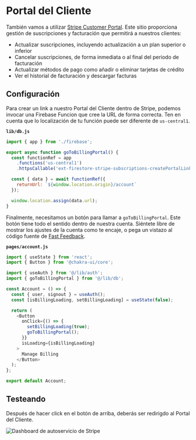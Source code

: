 # Portal del Cliente

También vamos a utilizar [Stripe Customer Portal](https://stripe.com/docs/billing/subscriptions/customer-portal). Este sitio proporciona gestión de suscripciones y facturación que permitirá a nuestros clientes:

- Actualizar suscripciones, incluyendo actualización a un plan superior o inferior
- Cancelar suscripciones, de forma inmediata o al final del periodo de facturación
- Actualizar métodos de pago como añadir o eliminar tarjetas de crédito
- Ver el historial de facturación y descargar facturas

## Configuración

Para crear un link a nuestro Portal del Cliente dentro de Stripe, podemos invocar una Firebase Funcion que cree la URL de forma correcta. Ten en cuenta que lo localización de tu función puede ser diferente de `us-central1`.

**`lib/db.js`**

```js
import { app } from './firebase';

export async function goToBillingPortal() {
  const functionRef = app
    .functions('us-central1')
    .httpsCallable('ext-firestore-stripe-subscriptions-createPortalLink');

  const { data } = await functionRef({
    returnUrl: `${window.location.origin}/account`
  });

  window.location.assign(data.url);
}
```

Finalmente, necesitamos un botón para llamar a `goToBillingPortal`. Este botón tiene todo el sentido dentro de nuestra cuenta. Siéntete libre de mostrar los ajustes de la cuenta como te encaje, o pega un vistazo al código fuente de [Fast Feedback](https://github.com/leerob/fastfeedback/blob/master/pages/account.js).

**`pages/account.js`**

```js
import { useState } from 'react';
import { Button } from '@chakra-ui/core';

import { useAuth } from '@/lib/auth';
import { goToBillingPortal } from '@/lib/db';

const Account = () => {
  const { user, signout } = useAuth();
  const [isBillingLoading, setBillingLoading] = useState(false);

  return (
    <Button
      onClick={() => {
        setBillingLoading(true);
        goToBillingPortal();
      }}
      isLoading={isBillingLoading}
    >
      Manage Billing
    </Button>
  );
};

export default Account;
```

## Testeando

Después de hacer click en el botón de arriba, deberás ser redirigdo al Portal del Cliente.

![Dashboard de autoservicio de Stripe](/stripe-self-service.png)
